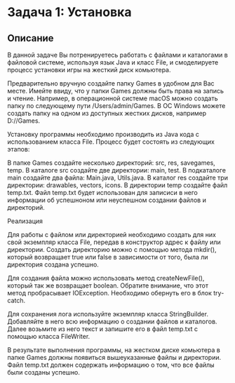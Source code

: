 # Задача 1: Установка

## Описание

В данной задаче Вы потренируетесь работать с файлами и каталогами в файловой системе, используя язык Java и класс File,
и смоделируете процесс установки игры на жесткий диск комьютера.

Предварительно вручную создайте папку Games в удобном для Вас месте. Имейте ввиду, что у папки Games должны быть права на запись и чтение.
Например, в операционной системе macOS можно создать папку по следующему пути /Users/admin/Games.
В ОС Windows можете создать папку на одном из доступных жестких дисков, например D://Games.

Установку программы необходимо производить из Java кода с использованием класса File. Процесс будет состоять из следующих этапов:

В папке Games создайте несколько директорий: src, res, savegames, temp.
В каталоге src создайте две директории: main, test.
В подкаталоге main создайте два файла: Main.java, Utils.java.
В каталог res создайте три директории: drawables, vectors, icons.
В директории temp создайте файл temp.txt.
Файл temp.txt будет использован для записиси в него информации об успешноном или неуспешном создании файлов и директорий.

Реализация

Для работы с файлом или директорией необходимо создать для них свой экземпляр класса File, передав в конструктор адрес к файлу или директории.
Создать директорию можно с помощью метода mkdir(), который возвращает true или false в зависимости от того, была ли директория создана успешно.

Для создания файла можно использовать метод createNewFile(), который так же возвращает boolean. Обратите внимание, что этот метод пробрасывает IOException.
Необходимо обернуть его в блок try-catch.

Для сохранения лога используйте экземпляр класса StringBuilder. Добавляйте в него всю информацию о создании файлов и каталогов.
Далее возьмите из него текст и запишите его в файл temp.txt с помощью класса FileWriter.

В результате выполнения программы, на жестком диске комьютера в папке Games должны появиться вышеуказанные файлы и директории.
Файл temp.txt должен содержать информацию о том, что все файлы были созданы успешно.
